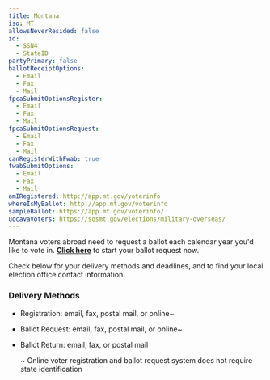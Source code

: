 ```yaml
---
title: Montana
iso: MT
allowsNeverResided: false
id:
  - SSN4
  - StateID
partyPrimary: false
ballotReceiptOptions:
  - Email
  - Fax
  - Mail
fpcaSubmitOptionsRegister:
  - Email
  - Fax
  - Mail
fpcaSubmitOptionsRequest:
  - Email
  - Fax
  - Mail
canRegisterWithFwab: true
fwabSubmitOptions:
  - Email
  - Fax
  - Mail
amIRegistered: http://app.mt.gov/voterinfo
whereIsMyBallot: http://app.mt.gov/voterinfo
sampleBallot: https://app.mt.gov/voterinfo/
uocavaVoters: https://sosmt.gov/elections/military-overseas/
---
```

Montana voters abroad need to request a ballot each calendar year you'd like to vote in. **[Click here](https://www.votefromabroad.org)** to start your ballot request now.

Check below for your delivery methods and deadlines, and to find your local election office contact information.

### Delivery Methods

* Registration: email, fax, postal mail, or online~
* Ballot Request: email, fax, postal mail, or online~
* Ballot Return: email, fax, or postal mail

  ~ Online voter registration and ballot request system does not require state identification